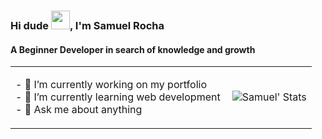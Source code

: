 <h3>Hi dude <img src="https://raw.githubusercontent.com/kaueMarques/kaueMarques/master/hi.gif" width="30px">, I'm Samuel Rocha</h3>
<h4>A Beginner Developer in search of knowledge and growth</h4>

<!--
**samuelcorocha/samuelcorocha** is a ✨ _special_ ✨ repository because its `README.md` (this file) appears on your GitHub profile.

Here are some ideas to get you started:
-->

<table align="" width="10em">
    <tr>
        <td>
            <p>
            - 🔭 I’m currently working on my portfolio<br>
            - 🌱 I’m currently learning web development<br>
            - 💬 Ask me about anything<br>
            </p>
        </td>
        <td>
            <img align="right" src="https://github-readme-stats.vercel.app/api?username=samuelcorocha&count_private=true&show_icons=true&theme=slateorange" alt="Samuel' Stats">
        </td>
    </tr>
</table>
<!--<a>
    <img align="center" src="https://github-readme-stats.vercel.app/api/top-langs/?username=samuelcorocha&layout=compact&theme=slateorange">
</a>
    <img align="center" src="https://github.com/samuelcorocha/samuelcorocha/blob/output/github-contribution-grid-snake.svg">
-->
